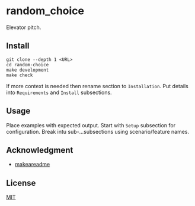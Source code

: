 # random_choice
Elevator pitch.
## Install
```
git clone --depth 1 <URL>
cd random-choice
make development
make check
```
If more context is needed then rename section to `Installation`.
Put details into `Requirements` and `Install` subsections.
## Usage
Place examples with expected output.
Start with `Setup` subsection for configuration.
Break intu sub-...subsections using scenario/feature names.
## Acknowledgment
- [makeareadme](https://www.makeareadme.com/)
## License
[MIT](LICENSE)
